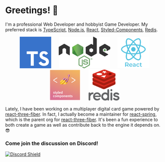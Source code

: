 # Greetings! 👋

I'm a professional Web Developer and hobbyist Game Developer. My preferred stack is [TypeScript](https://typescriptlang.org/), [Node.js](https://nodejs.org/), [React](https://reactjs.org/), [Styled-Components](https://styled-components.com/), [Redis](https://redis.io/).

<p align="center">
  <!-- TypeScript -->
  <a style="margin: 10px;" target="_blank" href="https://typescriptlang.org/"><img height="100px" alt="TypeScript" src="https://raw.githubusercontent.com/stephencorwin/stephencorwin/master/resources/typescript-logo.png"></a>
  <!-- Node.JS -->
  <a style="margin: 10px;" target="_blank" href="https://nodejs.org/"><img height="100px" alt="Node.js" src="https://raw.githubusercontent.com/stephencorwin/stephencorwin/master/resources/nodejs-logo.png"></a>
  <!-- React -->
  <a style="margin: 10px;" target="_blank" href="https://reactjs.org/"><img height="100px" alt="React" src="https://raw.githubusercontent.com/stephencorwin/stephencorwin/master/resources/react-logo.png"></a>
  <!-- Styled-Components -->
  <a style="margin: 10px;" target="_blank" href="https://styled-components.com/"><img height="100px" alt="Styled-Components" src="https://raw.githubusercontent.com/stephencorwin/stephencorwin/master/resources/styled-components-logo.png"></a>
  <!-- Redis -->
  <a style="margin: 10px;" target="_blank" href="https://redis.io/"><img height="100px" alt="Redis" src="https://raw.githubusercontent.com/stephencorwin/stephencorwin/master/resources/redis-logo.svg"></a>
</p>

Lately, I have been working on a multiplayer digital card game powered by [react-three-fiber](https://github.com/react-spring/react-three-fiber). In fact, I actually become a maintainer for [react-spring](https://github.com/react-spring/), which is the parent org for [react-three-fiber](https://github.com/react-spring/react-three-fiber). It's been a fun experience to both create a game as well as contribute back to the engine it depends on. 😎

### **Come join the discussion on Discord!**  
[![Discord Shield](https://discordapp.com/api/guilds/740090768164651008/widget.png?style=banner2)](https://discord.gg/ZZjjNvJ)
